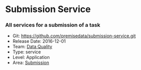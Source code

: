 # Submission Service
### All services for a submission of a task
* Git: https://github.com/premisedata/submission-service.git
* Release Date: 2016-12-01
* Team: [Data Quality](../teams/data-quality.md)
* Type: service
* Level: Application
* Area: [Submission](../areas/submission.png)
